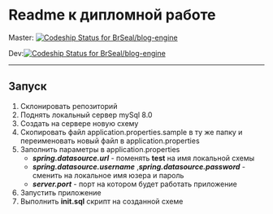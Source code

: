 # Readme к дипломной работе

Master: [![Codeship Status for BrSeal/blog-engine](https://app.codeship.com/projects/641ee480-2804-402b-ab7e-303e4bc348ad/status?branch=master)](https://app.codeship.com/projects/458476)

Dev:[![Codeship Status for BrSeal/blog-engine](https://app.codeship.com/projects/641ee480-2804-402b-ab7e-303e4bc348ad/status?branch=dev)](https://app.codeship.com/projects/458476)

---

## Запуск
1. Склонировать репозиторий
2. Поднять локальный сервер mySql 8.0
3. Создать на сервере новую схему
4. Скопировать файл application.properties.sample в ту же папку и переименовать новый файл в application.properties
5. Заполнить параметры в application.properties 
   * ***spring.datasource.url*** - поменять **test** на имя локальной схемы
   * ***spring.datasource.username*** ,***spring.datasource.password*** - сменить на локальное имя юзера и пароль
   * ***server.port*** - порт на котором будет работать приложение
6. Запустить приложение
7. Выполнить **init.sql** скрипт на созданной схеме
